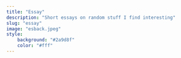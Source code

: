 ```yaml
---
title: "Essay"
description: "Short essays on random stuff I find interesting"
slug: "essay"
image: "esback.jpeg"
style:
    background: "#2a9d8f"
    color: "#fff"
---
```


